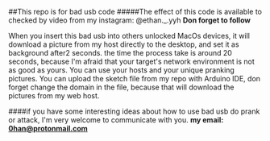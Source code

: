 ##This repo is for bad usb code
#####The effect of this code is available to checked by video from my instagram: @ethan._.yyh
**Don forget to follow** 

When you insert this bad usb into others unlocked MacOs devices, it will download a picture from my host directly to the desktop, and set it as background after2 seconds. the time the process take is around 20 seconds, because I'm afraid that your target's network environment is not as good as yours. You can use your hosts and your unique pranking pictures. 
You can upload the sketch file from my repo with Arduino IDE, don forget change the domain in the file, because that will download the pictures from my web host.

####if you have some interesting ideas about how to use bad usb do prank or attack, I'm very welcome to communicate with you.
**my email: 0han@protonmail.com**
 
